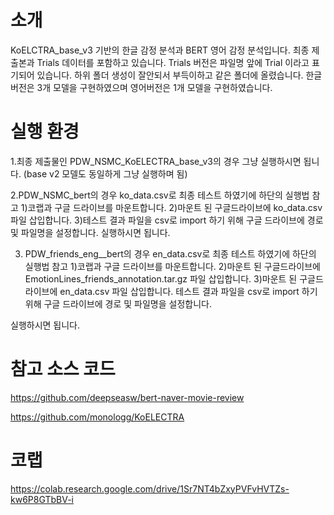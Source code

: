 # 소개
KoELCTRA_base_v3 기반의 한글 감정 분석과 BERT 영어 감정 분석입니다. 
최종 제출본과 Trials 데이터를 포함하고 있습니다.
Trials 버전은 파일명 앞에 Trial 이라고 표기되어 있습니다. 
하위 폴더 생성이 잘안되서 부득이하고 같은 폴더에 올렸습니다. 
한글버전은 3개 모델을 구현하였으며
영어버전은 1개 모델을 구현하였습니다. 



# 실행 환경
1.최종 제출물인 PDW_NSMC_KoELECTRA_base_v3의 경우 그냥 실행하시면 됩니다.
(base v2 모델도 동일하게 그냥 실행하며 됨)


2.PDW_NSMC_bert의 경우 ko_data.csv로 최종 테스트 하였기에 하단의 실행법 참고
1)코랩과 구글 드라이브를 마운트합니다.
2)마운트 된 구글드라이브에 ko_data.csv 파일 삽입합니다.
3)테스트 결과 파일을 csv로 import 하기 위해 구글 드라이브에 경로 및 파일명을 설정합니다. 
실행하시면 됩니다. 

3. PDW_friends_eng__bert의 경우 en_data.csv로 최종 테스트 하였기에 하단의 실행법 참고
1)코랩과 구글 드라이브를 마운트합니다.
2)마운트 된 구글드라이브에 EmotionLines_friends_annotation.tar.gz 파일 삽입합니다.
3)마운트 된 구글드라이브에 en_data.csv 파일 삽입합니다.
테스트 결과 파일을 csv로 import 하기 위해 구글 드라이브에 경로 및 파일명을 설정합니다.

실행하시면 됩니다.
# 참고 소스 코드
https://github.com/deepseasw/bert-naver-movie-review

https://github.com/monologg/KoELECTRA

# 코랩
https://colab.research.google.com/drive/1Sr7NT4bZxyPVFvHVTZs-kw6P8GTbBV-i
